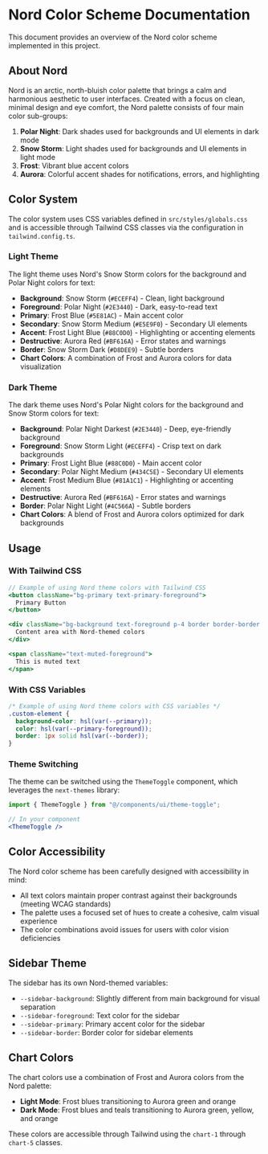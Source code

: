 # Nord Color Scheme Documentation

This document provides an overview of the Nord color scheme implemented in this project.

## About Nord

Nord is an arctic, north-bluish color palette that brings a calm and harmonious aesthetic to user interfaces. Created with a focus on clean, minimal design and eye comfort, the Nord palette consists of four main color sub-groups:

1. **Polar Night**: Dark shades used for backgrounds and UI elements in dark mode
2. **Snow Storm**: Light shades used for backgrounds and UI elements in light mode
3. **Frost**: Vibrant blue accent colors
4. **Aurora**: Colorful accent shades for notifications, errors, and highlighting

## Color System

The color system uses CSS variables defined in `src/styles/globals.css` and is accessible through Tailwind CSS classes via the configuration in `tailwind.config.ts`.

### Light Theme

The light theme uses Nord's Snow Storm colors for the background and Polar Night colors for text:

- **Background**: Snow Storm (`#ECEFF4`) - Clean, light background
- **Foreground**: Polar Night (`#2E3440`) - Dark, easy-to-read text
- **Primary**: Frost Blue (`#5E81AC`) - Main accent color
- **Secondary**: Snow Storm Medium (`#E5E9F0`) - Secondary UI elements
- **Accent**: Frost Light Blue (`#88C0D0`) - Highlighting or accenting elements
- **Destructive**: Aurora Red (`#BF616A`) - Error states and warnings
- **Border**: Snow Storm Dark (`#D8DEE9`) - Subtle borders
- **Chart Colors**: A combination of Frost and Aurora colors for data visualization

### Dark Theme

The dark theme uses Nord's Polar Night colors for the background and Snow Storm colors for text:

- **Background**: Polar Night Darkest (`#2E3440`) - Deep, eye-friendly background
- **Foreground**: Snow Storm Light (`#ECEFF4`) - Crisp text on dark backgrounds
- **Primary**: Frost Light Blue (`#88C0D0`) - Main accent color
- **Secondary**: Polar Night Medium (`#434C5E`) - Secondary UI elements
- **Accent**: Frost Medium Blue (`#81A1C1`) - Highlighting or accenting elements
- **Destructive**: Aurora Red (`#BF616A`) - Error states and warnings
- **Border**: Polar Night Light (`#4C566A`) - Subtle borders
- **Chart Colors**: A blend of Frost and Aurora colors optimized for dark backgrounds

## Usage

### With Tailwind CSS

```jsx
// Example of using Nord theme colors with Tailwind CSS
<button className="bg-primary text-primary-foreground">
  Primary Button
</button>

<div className="bg-background text-foreground p-4 border border-border rounded-lg">
  Content area with Nord-themed colors
</div>

<span className="text-muted-foreground">
  This is muted text
</span>
```

### With CSS Variables

```css
/* Example of using Nord theme colors with CSS variables */
.custom-element {
  background-color: hsl(var(--primary));
  color: hsl(var(--primary-foreground));
  border: 1px solid hsl(var(--border));
}
```

### Theme Switching

The theme can be switched using the `ThemeToggle` component, which leverages the `next-themes` library:

```jsx
import { ThemeToggle } from "@/components/ui/theme-toggle";

// In your component
<ThemeToggle />
```

## Color Accessibility

The Nord color scheme has been carefully designed with accessibility in mind:
- All text colors maintain proper contrast against their backgrounds (meeting WCAG standards)
- The palette uses a focused set of hues to create a cohesive, calm visual experience
- The color combinations avoid issues for users with color vision deficiencies

## Sidebar Theme

The sidebar has its own Nord-themed variables:
- `--sidebar-background`: Slightly different from main background for visual separation
- `--sidebar-foreground`: Text color for the sidebar
- `--sidebar-primary`: Primary accent color for the sidebar
- `--sidebar-border`: Border color for sidebar elements

## Chart Colors

The chart colors use a combination of Frost and Aurora colors from the Nord palette:
- **Light Mode**: Frost blues transitioning to Aurora green and orange
- **Dark Mode**: Frost blues and teals transitioning to Aurora green, yellow, and orange

These colors are accessible through Tailwind using the `chart-1` through `chart-5` classes. 